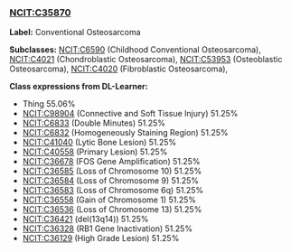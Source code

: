 
### [NCIT:C35870](http://purl.obolibrary.org/obo/NCIT_C35870)
**Label:** Conventional Osteosarcoma

**Subclasses:** [NCIT:C6590](http://purl.obolibrary.org/obo/NCIT_C6590) (Childhood Conventional Osteosarcoma), [NCIT:C4021](http://purl.obolibrary.org/obo/NCIT_C4021) (Chondroblastic Osteosarcoma), [NCIT:C53953](http://purl.obolibrary.org/obo/NCIT_C53953) (Osteoblastic Osteosarcoma), [NCIT:C4020](http://purl.obolibrary.org/obo/NCIT_C4020) (Fibroblastic Osteosarcoma), 

**Class expressions from DL-Learner:**

- Thing 55.06%
- [NCIT:C98904](http://purl.obolibrary.org/obo/NCIT_C98904) (Connective and Soft Tissue Injury) 51.25%
- [NCIT:C6833](http://purl.obolibrary.org/obo/NCIT_C6833) (Double Minutes) 51.25%
- [NCIT:C6832](http://purl.obolibrary.org/obo/NCIT_C6832) (Homogeneously Staining Region) 51.25%
- [NCIT:C41040](http://purl.obolibrary.org/obo/NCIT_C41040) (Lytic Bone Lesion) 51.25%
- [NCIT:C40558](http://purl.obolibrary.org/obo/NCIT_C40558) (Primary Lesion) 51.25%
- [NCIT:C36678](http://purl.obolibrary.org/obo/NCIT_C36678) (FOS Gene Amplification) 51.25%
- [NCIT:C36585](http://purl.obolibrary.org/obo/NCIT_C36585) (Loss of Chromosome 10) 51.25%
- [NCIT:C36584](http://purl.obolibrary.org/obo/NCIT_C36584) (Loss of Chromosome 9) 51.25%
- [NCIT:C36583](http://purl.obolibrary.org/obo/NCIT_C36583) (Loss of Chromosome 6q) 51.25%
- [NCIT:C36558](http://purl.obolibrary.org/obo/NCIT_C36558) (Gain of Chromosome 1) 51.25%
- [NCIT:C36536](http://purl.obolibrary.org/obo/NCIT_C36536) (Loss of Chromosome 13) 51.25%
- [NCIT:C36421](http://purl.obolibrary.org/obo/NCIT_C36421) (del(13q14)) 51.25%
- [NCIT:C36328](http://purl.obolibrary.org/obo/NCIT_C36328) (RB1 Gene Inactivation) 51.25%
- [NCIT:C36129](http://purl.obolibrary.org/obo/NCIT_C36129) (High Grade Lesion) 51.25%


